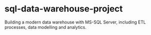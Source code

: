 # sql-data-warehouse-project
Building a modern data warehouse with MS-SQL Server, including ETL processes, data modelling and analytics.
